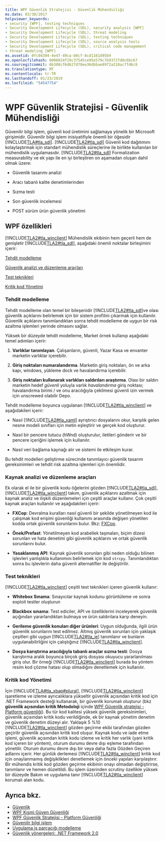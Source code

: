 ```yaml
---
title: WPF Güvenlik Stratejisi - Güvenlik Mühendisliği
ms.date: 03/30/2017
helpviewer_keywords:
- security [WPF], testing techniques
- Security Development Lifecycle (SDL), security analysis [WPF]
- Security Development Lifecycle (SDL), threat modeling
- Security Development Lifecycle (SDL), testing techniques
- Security Development Lifecycle (SDL), source analysis tools
- Security Development Lifecycle (SDL), critical code management
- threat modeling [WPF]
ms.assetid: 0fc04394-4e47-49ca-b0cf-8cd1161d95b9
ms.openlocfilehash: 6006024f29c37545ce95e579c7b93727d8c6bc67
ms.sourcegitcommit: 6b308cf6d627d78ee36dbbae8972a310ac7fd6c8
ms.translationtype: MT
ms.contentlocale: tr-TR
ms.lasthandoff: 01/23/2019
ms.locfileid: "54547754"
---
```

# <a name="wpf-security-strategy---security-engineering"></a>WPF Güvenlik Stratejisi - Güvenlik Mühendisliği
Güvenilir bilgi işlem, güvenli kod üretimini sağlamaya yönelik bir Microsoft girişimidir. Güvenilir bilgi işlem inisiyatifiyle önemli bir öğesidir [!INCLUDE[TLA#tla_sdl](../../../includes/tlasharptla-sdl-md.md)]. [!INCLUDE[TLA2#tla_sdl](../../../includes/tla2sharptla-sdl-md.md)] Güvenli kod dağıtımını kolaylaştırmak için standart mühendislik süreçlerine ile birlikte kullanılan bir mühendislik uygulamasıdır. [!INCLUDE[TLA2#tla_sdl](../../../includes/tla2sharptla-sdl-md.md)] Formalization measurability ve ek yapı ile en iyi birleştiren on aşamadan oluşan dahil olmak üzere:  
  
-   Güvenlik tasarımı analizi  
  
-   Aracı tabanlı kalite denetimlerinden  
  
-   Sızma testi  
  
-   Son güvenlik incelemesi  
  
-   POST sürüm ürün güvenlik yönetimi  
  
## <a name="wpf-specifics"></a>WPF özellikleri  
 [!INCLUDE[TLA2#tla_winclient](../../../includes/tla2sharptla-winclient-md.md)] Mühendislik ekibinin hem geçerli hem de genişletir [!INCLUDE[TLA2#tla_sdl](../../../includes/tla2sharptla-sdl-md.md)], aşağıdaki önemli noktalar birleşimini içerir:  
  
 [Tehdit modelleme](#threat_modeling)  
  
 [Güvenlik analizi ve düzenleme araçları](#tools)  
  
 [Test teknikleri](#techniques)  
  
 [Kritik kod Yönetimi](#critical_code)  
  
<a name="threat_modeling"></a>   
### <a name="threat-modeling"></a>Tehdit modelleme  
 Tehdit modelleme olan temel bir bileşenidir [!INCLUDE[TLA2#tla_sdl](../../../includes/tla2sharptla-sdl-md.md)]ve olası güvenlik açıklarını belirlemek için bir sistem profilini çıkarmak için kullanılır. Güvenlik açıklarını tanımlandıktan sonra tehdit modelleme de uygun bir risk azaltma işlemleri yerinde olmasını sağlar.  
  
 Yüksek bir düzeyde tehdit modelleme, Market örnek kullanıp aşağıdaki temel adımları içerir:  
  
1.  **Varlıklar tanımlayan**. Çalışanların, güvenli, Yazar Kasa ve envanter marketin varlıklar içerebilir.  
  
2.  **Giriş noktaları numaralandırma**. Marketin giriş noktaları, ön ve arka kapı, windows, yükleme dock ve havalandırma içerebilir.  
  
3.  **Giriş noktaları kullanarak varlıkları saldırıları araştırma**. Olası bir saldırı marketin hedef *güvenli* yoluyla varlık *havalandırma* giriş noktası; havalandırma birimi / ve onu aracılığıyla çekilmesi güvenli izin vermek için unscrewed olabilir Depo.  
  
 Tehdit modelleme boyunca uygulanan [!INCLUDE[TLA2#tla_winclient](../../../includes/tla2sharptla-winclient-md.md)] ve aşağıdakileri içerir:  
  
-   Nasıl [!INCLUDE[TLA2#tla_xaml](../../../includes/tla2sharptla-xaml-md.md)] ayrıştırıcı dosyalarını okur, karşılık gelen nesne modeli sınıfları için metin eşleştirir ve gerçek kod oluşturur.  
  
-   Nasıl bir pencere tutucu (hWnd) oluşturulur, iletileri gönderir ve bir pencere içeriğini işlemek için kullanılır.  
  
-   Nasıl veri bağlama kaynağı alır ve sistemi ile etkileşim kurar.  
  
 Bu tehdit modelleri geliştirme sürecinde tanımlayıcı güvenlik tasarım gereksinimleri ve tehdit risk azaltma işlemleri için önemlidir.  
  
<a name="tools"></a>   
### <a name="source-analysis-and-editing-tools"></a>Kaynak analizi ve düzenleme araçları  
 Ek olarak el ile bir güvenlik kodu öğelerini gözden [!INCLUDE[TLA2#tla_sdl](../../../includes/tla2sharptla-sdl-md.md)], [!INCLUDE[TLA2#tla_winclient](../../../includes/tla2sharptla-winclient-md.md)] takım, güvenlik açıklarını azaltmak için kaynak analiz ve ilişkili düzenlemeleri için çeşitli araçlar kullanır. Çok çeşitli kaynak araçları kullanılır ve aşağıdakileri içerir:  
  
-   **FXCop**: Devralma kuralları nasıl güvenli bir şekilde yönetilmeyen kod ile çalışmak kod erişimi güvenliği kullanımı arasında değişen yönetilen kodda ortak güvenlik sorunlarını bulur. Bkz: [FXCop](https://docs.microsoft.com/previous-versions/dotnet/netframework-3.0/bb429476%28v=vs.80%29).  
  
-   **Önek/Prefast**: Yönetilmeyen kod arabellek taşmaları, biçim dizesi sorunları ve hata denetimi gibi güvenlik açıklarını ve ortak güvenlik sorunlarını bulur.  
  
-   **Yasaklanmış API**: Kaynak güvenlik sorunları gibi neden olduğu bilinen işlevleri yanlışlıkla kullanımını belirlemek için kod `strcpy`. Tanımlandıktan sonra bu işlevlerin daha güvenli alternatifler ile değiştirilir.  
  
<a name="techniques"></a>   
### <a name="testing-techniques"></a>Test teknikleri  
 [!INCLUDE[TLA2#tla_winclient](../../../includes/tla2sharptla-winclient-md.md)] çeşitli test teknikleri içeren güvenlik kullanır:  
  
-   **Whitebox Sınama**: Sınayıcılar kaynak kodunu görüntüleme ve sonra exploit testler oluşturun  
  
-   **Blackbox sınama**: Test ediciler, API ve özelliklerini inceleyerek güvenlik açığından yararlandıktan bulmaya ve ürün saldırılara karşı deneyin.  
  
-   **Gerileme güvenlik konuları diğer ürünleri**: Uygun olduğunda, ilgili ürün güvenlik sorunlarını test edilmez. Altmış güvenlik sorunları için yaklaşık çeşitleri gibi uygun [!INCLUDE[TLA2#tla_ie](../../../includes/tla2sharptla-ie-md.md)] tanımlanır ve bunların uygulanabilirliğini için çalıştığınız [!INCLUDE[TLA2#tla_winclient](../../../includes/tla2sharptla-winclient-md.md)].  
  
-   **Dosya karıştırma aracılığıyla tabanlı araçlar sızma testi**: Dosya karıştırma aralık boyunca birçok giriş dosyası okuyucu yararlanılması giriş olur. Bir örneği [!INCLUDE[TLA2#tla_winclient](../../../includes/tla2sharptla-winclient-md.md)] burada bu yöntem resim kod çözme hatası olup olmadığını denetlemek için kullanılır.  
  
<a name="critical_code"></a>   
### <a name="critical-code-management"></a>Kritik kod Yönetimi  
 İçin [!INCLUDE[TLA#tla_xbap#plural](../../../includes/tlasharptla-xbapsharpplural-md.md)], [!INCLUDE[TLA2#tla_winclient](../../../includes/tla2sharptla-winclient-md.md)] işaretleme ve izleme ayrıcalıklara yükseltir güvenlik açısından kritik kod için .NET Framework desteği kullanarak, bir güvenlik korumalı oluşturur (bkz **güvenlik açısından kritik Metodoloji** içinde [WPF Güvenlik stratejisi - Platform güvenliği](../../../docs/framework/wpf/wpf-security-strategy-platform-security.md)). Bu tür kod kalitesi yüksek güvenlik gereksinimleri, güvenlik açısından kritik kodu verildiğinde, ek bir kaynak yönetim denetim ve güvenlik denetim düzeyi alır. Yaklaşık 5 %10 [!INCLUDE[TLA2#tla_winclient](../../../includes/tla2sharptla-winclient-md.md)] gözden geçirme ekibi tarafından gözden geçirilir güvenlik açısından kritik kod oluşur. Kaynak kodu ve iade etme işlemi, güvenlik açısından kritik kodu izleme ve kritik her varlık (yani kritik kod içeren bir yöntem), oturum durumu devre dışı eşleme tarafından yönetilir. Oturum durumu devre dışı bir veya daha fazla Gözden Geçiren adlarını içerir. Her günlük derlemesi [!INCLUDE[TLA2#tla_winclient](../../../includes/tla2sharptla-winclient-md.md)] kritik kod için onaylanmamış değişiklikleri denetlemek için önceki yapıları karşılaştırır. Bir mühendis kritik kod gözden geçirme ekibinin onayı olmadan değiştirirse, tanımlanır ve hemen düzeltildi. Bu işlem üzerinden scrutiny özellikle yüksek bir düzeyde Bakım ve uygulama tanır [!INCLUDE[TLA2#tla_winclient](../../../includes/tla2sharptla-winclient-md.md)] korumalı alan kodu.  
  
## <a name="see-also"></a>Ayrıca bkz.
- [Güvenlik](../../../docs/framework/wpf/security-wpf.md)
- [WPF Kısmi Güven Güvenliği](../../../docs/framework/wpf/wpf-partial-trust-security.md)
- [WPF Güvenlik Stratejisi - Platform Güvenliği](../../../docs/framework/wpf/wpf-security-strategy-platform-security.md)
- [Güvenilir bilgi işlem](https://www.microsoft.com/mscorp/twc/default.mspx)
- [Uygulama iş parçacığı modelleme](https://msdn.microsoft.com/security/securecode/threatmodeling/acetm/)
- [Güvenlik yönergeleri: .NET Framework 2.0](https://msdn.microsoft.com/library/default.asp?url=/library/dnpag2/html/PAGGuidelines0003.asp)

